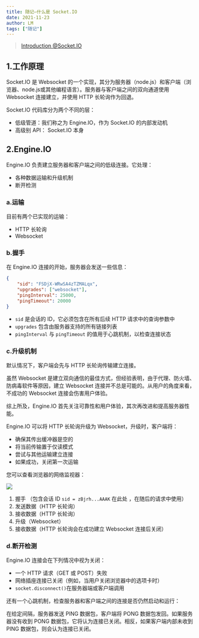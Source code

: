 ```yaml
---
title: 随记—什么是 Socket.IO
date: 2021-11-23
author: LM
tags: ["随记"]
---
```


> [ Introduction @Socket.IO ](https://socket.io/docs/v4/how-it-works/)

## 1.工作原理

Socket.IO 是 Websocket 的一个实现，其分为服务器（node.js）和客户端（浏览器、node.js或其他编程语言）。服务器与客户端之间的双向通道使用 Websocket 连接建立，并使用 HTTP 长轮询作为回退。

Socket.IO 代码库分为两个不同的层：

- 低级管道：我们称之为 Engine.IO，作为 Socket.IO 的内部发动机
- 高级别 API： Socket.IO 本身

## 2.Engine.IO

Engine.IO 负责建立服务器和客户端之间的低级连接。它处理：

- 各种数据运输和升级机制
- 断开检测

### a.运输

目前有两个已实现的运输：

- HTTP 长轮询
- Websocket

### b.握手

在 Engine.IO 连接的开始，服务器会发送一些信息：

```json
{  
    "sid": "FSDjX-WRwSA4zTZMALqx",  
    "upgrades": ["websocket"],  
    "pingInterval": 25000,  
    "pingTimeout": 20000
}
```

- `sid` 是会话的 ID，它必须包含在所有后续 HTTP 请求中的查询参数中
- `upgrades` 包含由服务器支持的所有链接列表
- `pingInterval` 与 `pingTimeout` 的值用于心跳机制，以检查连接状态

### c.升级机制

默认情况下，客户端会先与 HTTP 长轮询传输建立连接。

虽然 Websocket 是建立双向通信的最佳方式，但经验表明，由于代理、防火墙、防病毒软件等原因，建立 Websocket 连接并不总是可能的。从用户的角度来看，不成功的 Websocket 连接会伤害用户体验。

综上所及，Engine.IO 首先关注可靠性和用户体验，其次再改进和提高服务器性能。

Engine.IO 可以将 HTTP 长轮询升级为 Websocket，升级时，客户端将：

- 确保其传出缓冲器是空的
- 将当前传输置于仅读模式
- 尝试与其他运输建立连接
- 如果成功，关闭第一次运输

您可以查看浏览器的网络监视器：

![](https://gitee.com/LM-J/drawingbed/raw/master/img/202204291745285.png)

1. 握手 （包含会话 ID `sid = zBjrh...AAAK` 在此处 ，在随后的请求中使用）
2. 发送数据（HTTP 长轮询）
3. 接收数据（HTTP 长轮询）
4. 升级（Websocket）
5. 接收数据（HTTP 长轮询会在成功建立 Websocket 连接后关闭）

### d.断开检测

Engine.IO 连接会在下列情况中视为关闭：

- 一个 HTTP 请求（GET 或 POST）失败
- 网络插座连接已关闭（例如，当用户关闭浏览器中的选项卡时）
- `socket.disconnect()`在服务器端或客户端调用

还有一个心跳机制，检查服务器和客户端之间的连接是否仍然启动和运行：

在给定间隔，服务器发送 PING 数据包，客户端将 PONG 数据包发回。如果服务器没有收到 PONG 数据包，它将认为连接已关闭。相反，如果客户端内部未收到 PING 数据包，则会认为连接已关闭。
